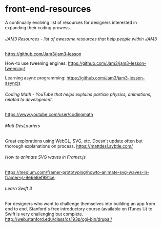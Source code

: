 # front-end-resources
A continually evolving list of resources for designers interested in expanding their coding prowess.

###### JAM3 Resources - list of awesome resources that help people within JAM3
https://github.com/Jam3/jam3-lesson

How-to use tweening engines:
https://github.com/Jam3/jam3-lesson-tweening/

Learning async programming:
https://github.com/Jam3/jam3-lesson-asyncjs

###### Coding Math - YouTube that helps explains particle physics, animations, related to development.
https://www.youtube.com/user/codingmath

###### Matt DesLauriers
Great explorations using WebGL, SVG, etc. Doesn't update often but thorough explanations on process.
https://mattdesl.svbtle.com/

###### How to animate SVG waves in Framer.js
https://medium.com/framer-prototyping/howto-animate-svg-waves-in-framer-js-9e6e8ef991ce

###### Learn Swift 3
For designers who want to challenge themselves into building an app from end to end, Stanford's free introductory course (available on iTunes U) to Swift is very challenging but complete.
http://web.stanford.edu/class/cs193p/cgi-bin/drupal/
